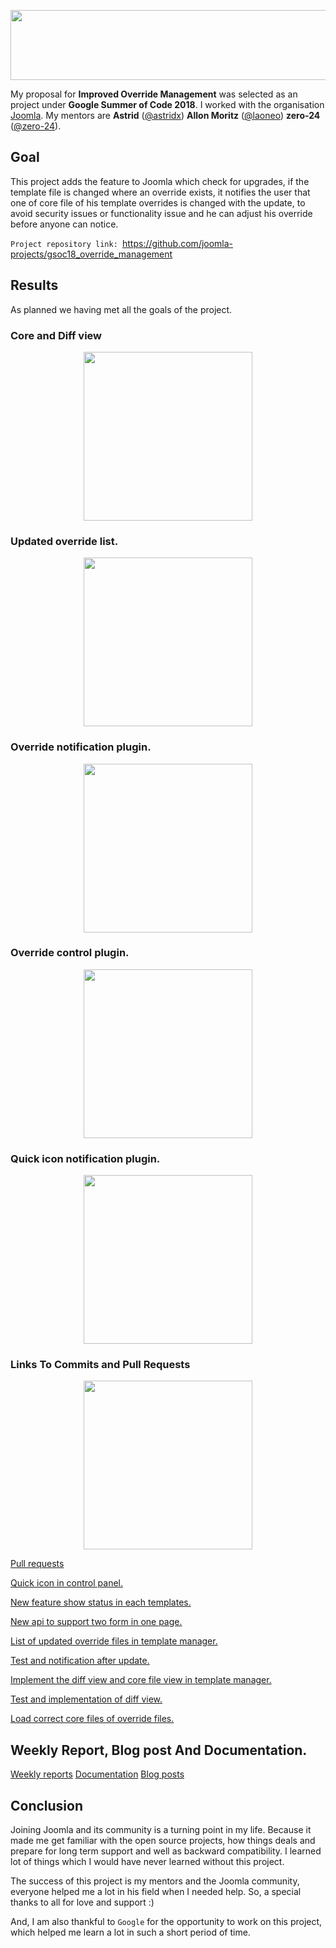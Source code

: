 <p align="center">
  <img width="556" height="112" src="https://github.com/Anu1601CS/GSoC-2018-Work-Report/blob/master/src/gsoc.png">
</p>

My proposal for **Improved Override Management** was selected as an project under **Google Summer of Code 2018**. I worked with the organisation [Joomla](https://github.com/joomla/). My mentors are **Astrid** ([@astridx](https://github.com/astridx)) **Allon Moritz** ([@laoneo](https://github.com/laoneo)) **zero-24** ([@zero-24](https://github.com/zero-24)).

## Goal

This project adds the feature to Joomla which check for upgrades, if the template file is changed where an override exists, it notifies the user that one of core file of his template overrides is changed with the update, to avoid security issues or functionality issue and he can adjust his override before anyone can notice.

`Project repository link: `https://github.com/joomla-projects/gsoc18_override_management
 
## Results

As planned we having met all the goals of the project.

### Core and Diff view
<p align="center">
  <img height="270" src="https://github.com/Anu1601cs/GSoC-2018-Work-Report/blob/master/src/diff.png">
</p>

### Updated override list.
<p align="center">
  <img height="270" src="https://github.com/Anu1601cs/GSoC-2018-Work-Report/blob/master/src/override_list.png">
</p>

### Override notification plugin.
<p align="center">
  <img height="270" src="https://github.com/Anu1601cs/GSoC-2018-Work-Report/blob/master/src/plugin.png">
</p>

### Override control plugin.
<p align="center">
  <img height="270" src="https://github.com/Anu1601cs/GSoC-2018-Work-Report/blob/master/src/plugin2.png">
</p>

### Quick icon notification plugin.
<p align="center">
  <img height="270" src="https://github.com/Anu1601cs/GSoC-2018-Work-Report/blob/master/src/quick-icon.png">
</p>

### Links To Commits and Pull Requests

<p align="center">
  <img height="270" src="https://github.com/Anu1601cs/GSoC-2018-Work-Report/blob/master/src/commit.png">
</p>

[Pull requests](https://github.com/joomla-projects/gsoc18_override_management/pulls?q=is%3Apr+author%3AAnu1601CS+is%3Aclosed)

[Quick icon in control panel.](https://github.com/joomla-projects/gsoc18_override_management/pull/39)

[New feature show status in each templates.](https://github.com/joomla-projects/gsoc18_override_management/pull/47)

[New api to support two form in one page.](https://github.com/joomla-projects/gsoc18_override_management/pull/36)

[List of updated override files in template manager.](https://github.com/joomla-projects/gsoc18_override_management/pull/30)

[Test and notification after update.](https://github.com/joomla-projects/gsoc18_override_management/pull/16)

[Implement the diff view and core file view in template manager.](https://github.com/joomla-projects/gsoc18_override_management/pull/9)

[Test and implementation of diff view.](https://github.com/joomla-projects/gsoc18_override_management/pull/6)

[Load correct core files of override files.](https://github.com/joomla-projects/gsoc18_override_management/pull/2)

## Weekly Report, Blog post And Documentation.

[Weekly reports](https://volunteers.joomla.org/teams/gsoc-18-improve-override-management)
[Documentation](https://docs.joomla.org/J4.x:Improved_Override_Management)
[Blog posts](https://community.joomla.org/gsoc-2018.html)

## Conclusion

Joining Joomla and its community is a turning point in my life. Because it made me get familiar with the open source projects, how things deals and prepare for long term support and well as backward compatibility. I learned lot of things which I would have never learned without this project.

The success of this project is my mentors and the Joomla community, everyone helped me a lot in his field when I needed help. So, a special thanks to all for love and support :)

And, I am also thankful to `Google` for the opportunity to work on this project, which helped me learn a lot in such a short period of time.
